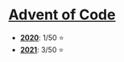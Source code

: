 # [Advent of Code](https://adventofcode.com)

- [**2020**](https://adventofcode.com/2020): 1/50 :star:
- [**2021**](https://adventofcode.com/2021): 3/50 :star:
